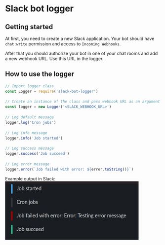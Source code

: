 # Slack bot logger

## Getting started

At first, you need to create a new Slack application. Your bot should have `chat:write` permission and access to `Incoming Webhooks`.

After that you should authorize your bot in one of your chat rooms and add a new webhook URL. Use this URL in the logger.

## How to use the logger

```js
// Import logger class
const Logger = require('slack-bot-logger')

// Create an instance of the class and pass webhook URL as an argument
const logger = new Logger('<SLACK_WEBHOOK_URL>')

// Log default message
logger.log('Cron jobs')

// Log info message
logger.info('Job started')

// Log success message
logger.success('Job succeed')

// Log error message
logger.error(`Job failed with error: ${error.toString()}`)
```

Example output in Slack:
![Example output in Slack](assets/example.jpg)
